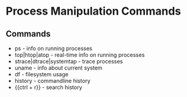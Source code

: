 # Process Manipulation Commands

## Commands

* ps - info on running processes
* top|htop|atop - real-time info on running processes
* strace|dtrace|systemtap - trace processes
* uname - info about current system
* df - filesystem usage
* history - commandline history
* {{ctrl + r}} - search history
